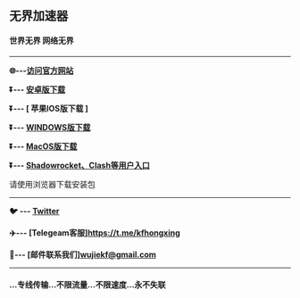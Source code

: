 
 
## 无界加速器 #

#### 世界无界 网络无界
- - - -
**:globe_with_meridians:---<a href="https://hxapp.vip">访问官方网站</a>**

**:arrow_double_down:--- [  安卓版下载  ](https://cache.cloudcdnglobal.com/hxapp/hxapp.apk)**

**:arrow_double_down:--- [  苹果IOS版下载  ]**

**:arrow_double_down:--- [  WINDOWS版下载  ](https://cache.cloudcdnglobal.com/hxapp/hxapp.exe)** 

**:arrow_double_down:--- [  MacOS版下载 ](https://cache.cloudcdnglobal.com/hxapp/hxapp.dmg)** 

**:arrow_double_down:--- [  Shadowrocket、Clash等用户入口  ](https://user.hxapp.vip/)** 

请使用浏览器下载安装包
 - - - -
**:bird: --- [Twitter](https://twitter.com/HongXingKF)** 

**:airplane:--- [Telegeam客服]https://t.me/kfhongxing**    

**:e-mail:--- [邮件联系我们]wujiekf@gmail.com** 
             
 - - - -
 #### ...专线传输...不限流量...不限速度...永不失联


 

